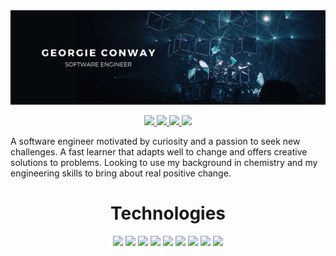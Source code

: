 <img src="georgie conway (1).png">
<p align="center">
  <a href="https://twitter.com/dopeantelope_" target="_blank">
    <img src="https://img.shields.io/badge/|-TWITTER-214357?style=for-the-badge&logo=twitter&logoColor=FFF"/>
  </a>
  <a href="https://www.linkedin.com/in/georgieconway/" target="_blank">
    <img src="https://img.shields.io/badge/|-LINKEDIN-214357?style=for-the-badge&logo=linkedin&logoColor=FFF"/>
  </a>
  <a href="https://www.georgieconway.com" target="_blank">
    <img src="https://img.shields.io/badge/|-WEBSITE-214357?style=for-the-badge&logo=atom&logoColor=FFF)"/>
  </a>
  <a href="mailto: georgieaconway@gmail.com" target="_blank">
    <img src="https://img.shields.io/badge/|-CONTACT_ME-214357?style=for-the-badge&logo=mailgun&logoColor=FFF"/>
  </a>
</p>

A software engineer motivated by curiosity and a passion to seek new challenges. A fast learner that adapts well to change and offers creative solutions to problems. Looking to use my background in chemistry and my engineering skills to bring about real positive change.

<h1 align="center">Technologies</h1>

<p align="center">
  <img src="https://img.shields.io/static/v1?label=|&message=HTML5&color=%23E34F26&style=for-the-badge&logo=html5"/>
  <img src="https://img.shields.io/static/v1?label=|&message=CSS3&color=%231572B6&style=for-the-badge&logo=css3"/>
  <img src="https://img.shields.io/static/v1?label=|&message=JavaScript&color=%23F7DF1E&style=for-the-badge&logo=javascript"/>
  <img src="https://img.shields.io/static/v1?label=|&message=NODE.js&color=%23339933&style=for-the-badge&logo=node.js"/>
  <img src="https://img.shields.io/static/v1?label=|&message=React&color=%2361DAFB&style=for-the-badge&logo=react"/>
  <img src="https://img.shields.io/static/v1?label=|&message=mongodb&color=%2347A248&style=for-the-badge&logo=mongodb"/>
  <img src="https://img.shields.io/static/v1?label=|&message=tailwind&color=%2306B6D4&style=for-the-badge&logo=tailwind+css">
  <img src="https://img.shields.io/static/v1?label=|&message=chartjs&color=%23FF6384&style=for-the-badge&logo=chart.js"/>
  <img src="https://img.shields.io/static/v1?label=|&message=wordpress&color=%2321759B&style=for-the-badge&logo=wordpress&logoColor=%2321759B">
  
</p>


<!--
**dopeantelope/dopeantelope** is a ✨ _special_ ✨ repository because its `README.md` (this file) appears on your GitHub profile.

Here are some ideas to get you started:

- 🔭 I’m currently working on ...
- 🌱 I’m currently learning ...
- 👯 I’m looking to collaborate on ...
- 🤔 I’m looking for help with ...
- 💬 Ask me about ...
- 📫 How to reach me: ...
- 😄 Pronouns: ...
- ⚡ Fun fact: ...
-->


